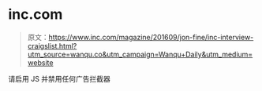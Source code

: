# inc.com

> 原文：<https://www.inc.com/magazine/201609/jon-fine/inc-interview-craigslist.html?utm_source=wanqu.co&utm_campaign=Wanqu+Daily&utm_medium=website>

请启用 JS 并禁用任何广告拦截器